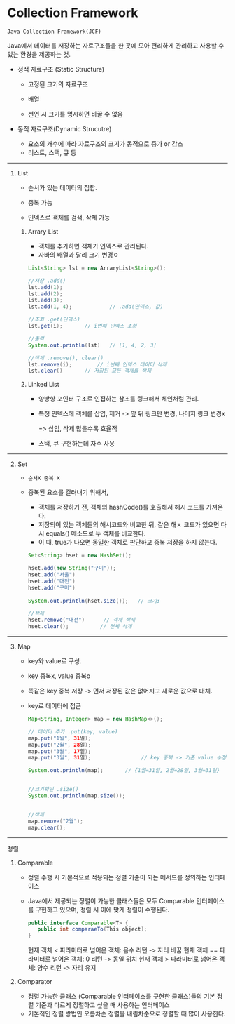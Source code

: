 # Collection Framework



`Java Collection Framework(JCF)`

Java에서 데이터를 저장하는 자료구조들을 한 곳에 모아 편리하게 관리하고 사용할 수 있는 환경을 제공하는 것.

- 정적 자료구조 (Static Structure)

  - 고정된 크기의 자료구조

  - 배열

  - 선언 시 크기를 명시하면 바꿀 수 없음

    

- 동적 자료구조(Dynamic Strucutre)

  - 요소의 개수에 따라 자료구조의 크기가 동적으로 증가 or 감소
  - 리스트, 스택, 큐 등



---



1. List

   - 순서가 있는 데이터의 집합.
   
   - 중복 가능

   - 인덱스로 객체를 검색, 삭제 가능

     
   
   1. Arrary List
   
      - 객체를 추가하면 객체가 인덱스로 관리된다.
      - 자바의 배열과 달리 크기 변경ㅇ
   
      ```java
      List<String> lst = new ArraryList<String>();
      
      //저장 .add()
      lst.add(1);
      lst.add(2);
      lst.add(3);
      lst.add(1, 4);  			// .add(인덱스, 값)
      
      //조회 .get(인덱스)
      lst.get(i);		// i번째 인덱스 조회
      
      //출력
      System.out.println(lst)	// [1, 4, 2, 3]
      
      //삭제 .remove(), clear()
      lst.remove(i);		// i번째 인덱스 데이터 삭제
      lst.clear()		// 저장된 모든 객체를 삭제
      
      ```

      

   2. Linked List

      - 양방향 포인터 구조로 인접하는 참조를 링크해서 체인처럼 관리.

      - 특정 인덱스에 객체를 삽입, 제거 -> 앞 뒤 링크만 변경, 나머지 링크 변경x 
   
        => 삽입, 삭제 많을수록 효율적
   
      - 스택, 큐 구현하는데 자주 사용
      
        

---



2. Set

   - `순서X 중복 X`

   - 중복된 요소를 걸러내기 위해서,

     - 객체를 저장하기 전, 객체의 hashCode()를 호출해서 해시 코드를 가져온다.
     - 저장되어 있는 객체들의 해시코드와 비교한 뒤, 같은 해ㅅ 코드가 있으면 다시 equals() 메소드로 두 객체를 비교한다.
     - 이 때, true가 나오면 동일한 객체로 판단하고 중복 저장을 하지 않는다.

     ```java
     Set<String> hset = new HashSet();
     
     hset.add(new String("구미"));
     hset.add("서울")
     hset.add("대전")
     hset.add("구미")
         
     System.out.println(hset.size());	// 크기3
     
     //삭제 
     hset.remove("대전")		// 객체 삭제
     hset.clear();			// 전체 삭제
     ```
     
     

---



3. Map

   - key와 value로 구성.

   - key 중복x,  value 중복o

   - 똑같은 key 중복 저장 -> 먼저 저장된 값은 없어지고 새로운 값으로 대체.

   - key로 데이터에 접근

     ```java
     Map<String, Integer> map = new HashMap<>();
     
     // 데이터 추가 .put(key, value)
     map.put("1월", 31일);
     map.put("2월", 28일);
     map.put("3월", 17일);
     map.put("3월", 31일);				// key 중복 -> 기존 value 수정
     
     System.out.println(map);		// {1월=31일, 2월=28일, 3월=31일}
     
     
     //크기확인 .size()
     System.out.println(map.size());
     
     
     //삭제
     map.remove("2월");
     map.clear();
     
     ```


---



정렬

1. Comparable

   - 정렬 수행 시 기본적으로 적용되는 정렬 기준이 되는 메서드를 정의하는 인터페이스

   - Java에서 제공되는 정렬이 가능한 클래스들은 모두 Comparable 인터페이스를 구현하고 있으며, 정렬 시 이에 맞게 정렬이 수행된다.

     ```java
     public interface Comparable<T> {
     	public int comparaeTo(This object);
     }
     ```

     	현재 객체 < 파라미터로 넘어온 객체: 음수 리턴 -> 자리 바꿈
     	현재 객체 == 파라미터로 넘어온 객체: 0 리턴 -> 동일 위치
     	현재 객체 > 파라미터로 넘어온 객체: 양수 리턴 -> 자리 유지

2. Comparator

   - 정렬 가능한 클래스 (Comparable 인터페이스를 구현한 클래스)들의 기본 정렬 기준과 다르게 정렬하고 싶을 때 사용하는 인터페이스
   - 기본적인 정렬 방법인 오름차순 정렬을 내림차순으로 정렬할 때 많이 사용한다.
